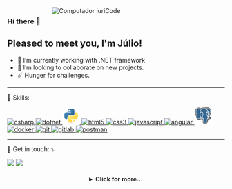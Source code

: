 <img src="https://raw.githubusercontent.com/MicaelliMedeiros/micaellimedeiros/master/image/computer-illustration.png" min-width="400px" max-width="400px" width="400px" align="right" alt="Computador iuriCode">

### Hi there 👋 

## Pleased to meet you, I'm Júlio!
<p align="left"> 
  <ul>
      <li>🌱 I’m currently working with .NET framework</li>
      <li>👯 I’m looking to collaborate on new projects.</li>
      <li>☄️ Hunger for challenges.</li>
  </ul>
</p>

---

<p align="left">
  🚀 Skills:

<p align="left">
    <a href="https://learn.microsoft.com/en-us/dotnet/csharp/">
        <img src="https://github.com/railwayapp/devicons/blob/main/static/i/csharp.svg" alt="csharp" width="40" height="40" />
    </a>
    <a href="https://dotnet.microsoft.com/pt-br/">
        <img src="https://github.com/railwayapp/devicons/blob/main/static/i/dot-net.svg" alt="dotnet" width="40" height="40" />
    </a>
    <a href="https://www.python.org/about/">
        <img src="https://raw.githubusercontent.com/devicons/devicon/1119b9f84c0290e0f0b38982099a2bd027a48bf1/icons/python/python-original.svg" alt="python" width="40" height="40" />
    </a>
    <a href="https://developer.mozilla.org/pt-BR/docs/Web/HTML">
        <img src="https://cdn.jsdelivr.net/gh/devicons/devicon/icons/html5/html5-plain.svg" alt="html5" width="40" height="40" />
    </a>
    <a href="https://developer.mozilla.org/pt-BR/docs/Web/CSS">
        <img src="https://cdn.jsdelivr.net/gh/devicons/devicon/icons/css3/css3-plain.svg" alt="css3" width="40" height="40" />
    </a>
    <a href="https://developer.mozilla.org/en-US/docs/Web/JavaScript">
        <img src="https://cdn.jsdelivr.net/gh/devicons/devicon/icons/javascript/javascript-original.svg" alt="javascript" width="40" height="40" />
    </a>
    <a href="https://angular.io/">
        <img src="https://github.com/railwayapp/devicons/blob/main/static/i/angularjs.svg" alt="angular" width="40" height="40" />
    </a>
    <a href="https://www.postgresql.org/about/">
        <img src="https://raw.githubusercontent.com/devicons/devicon/1119b9f84c0290e0f0b38982099a2bd027a48bf1/icons/postgresql/postgresql-original.svg" alt="postgresql" width="40" height="40" />
    </a>
    <a href="https://www.docker.com/">
        <img src="https://github.com/railwayapp/devicons/blob/main/static/i/docker.svg" alt="docker" width="40" height="40" />
    </a>
    <a href="https://git-scm.com/">
        <img src="https://cdn.jsdelivr.net/gh/devicons/devicon/icons/git/git-original.svg" alt="git" width="40" height="40" />
    </a>
    <a href="https://gitlab.com/">
        <img src="https://github.com/railwayapp/devicons/blob/main/static/i/gitlab.svg" alt="gitlab" width="40" height="40" />
    </a>
    <a href="https://www.postman.com/">
        <img src="https://github.com/railwayapp/devicons/blob/main/static/i/postman.svg" alt="postman" width="40" height="40" />
    </a>
</p>

</p>

---

<p align="left">
  💌 Get in touch: ⤵️ 
</p>

<p align="left">
  <a href="mailto:juliiogcm@gmail.com?" alt="Gmail">
  <img src="https://img.shields.io/badge/-Gmail-FF0000?style=flat-square&labelColor=FF0000&logo=gmail&logoColor=white&link=LINK-DO-SEU-EMAIL" /></a>

  <a href="https://www.linkedin.com/in/juliogcm" alt="Linkedin">
  <img src="https://img.shields.io/badge/-Linkedin-0e76a8?style=flat-square&logo=Linkedin&logoColor=white&link=LINK-DO-SEU-LINKEDIN" /></a>
</p>  

<h4 align="center">
    <details>
        <summary>Click for more...</summary>
        <img src="https://media3.giphy.com/media/0TtX2qqpxp3pIafzio/giphy.gif?cid=790b76114bbf0c76a21104596a57f5c2ce94094234e91f29&rid=giphy.gif&ct=s" width="100" height="100"></img>

[![Top Langs](https://github-readme-stats.vercel.app/api/top-langs/?username=juliogcm&layout=compact&theme=onedark)](https://github.com/anuraghazra/github-readme-stats)
